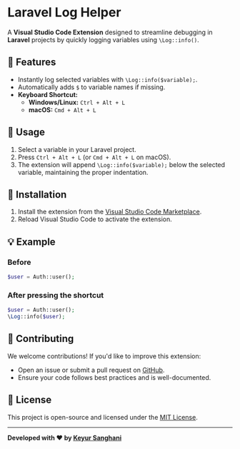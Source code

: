 # Laravel Log Helper

A **Visual Studio Code Extension** designed to streamline debugging in **Laravel** projects by quickly logging variables using `\Log::info()`.

## 🚀 Features

- Instantly log selected variables with `\Log::info($variable);`.
- Automatically adds `$` to variable names if missing.
- **Keyboard Shortcut:**
  - **Windows/Linux:** `Ctrl + Alt + L`
  - **macOS:** `Cmd + Alt + L`

## 📌 Usage

1. Select a variable in your Laravel project.
2. Press `Ctrl + Alt + L` (or `Cmd + Alt + L` on macOS).
3. The extension will append `\Log::info($variable);` below the selected variable, maintaining the proper indentation.

## 🔧 Installation

1. Install the extension from the [Visual Studio Code Marketplace](https://marketplace.visualstudio.com/items?itemName=KeyurSanghani.laravel-log-helper).
2. Reload Visual Studio Code to activate the extension.

## 💡 Example

### Before
```php
$user = Auth::user();
```

### After pressing the shortcut
```php
$user = Auth::user();
\Log::info($user);
```

## 📢 Contributing

We welcome contributions! If you'd like to improve this extension:

- Open an issue or submit a pull request on [GitHub](https://github.com/Keyur2003/laravel-log-helper.git).
- Ensure your code follows best practices and is well-documented.

## 📜 License

This project is open-source and licensed under the [MIT License](LICENSE).

---

**Developed with ❤️ by [Keyur Sanghani](https://github.com/Keyur2003)**
